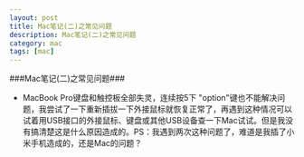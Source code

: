 ```yaml
---
layout: post
title: Mac笔记(二)之常见问题
description: Mac笔记(二)之常见问题
category: mac
tags: [mac]
---
```

###Mac笔记(二)之常见问题###

* MacBook Pro键盘和触控板全部失灵，连续按5下 "option"键也不能解决问题，我尝试了一下重新插拔一下外接鼠标就恢复正常了，再遇到这种情况可以试着用USB接口的外接鼠标、键盘或其他USB设备查一下Mac试试。但是我没有搞清楚这是什么原因造成的。PS：我遇到两次这种问题了，难道是我插了小米手机造成的，还是Mac的问题？




